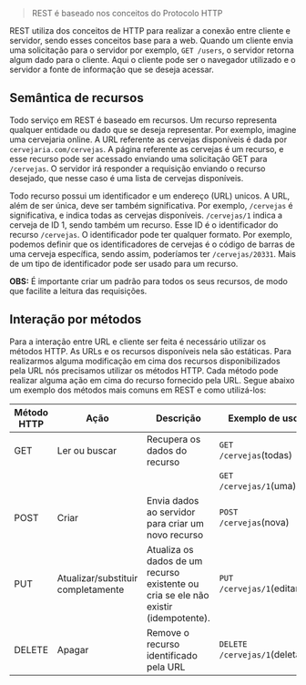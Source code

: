 > REST é baseado nos conceitos do Protocolo HTTP

REST utiliza dos conceitos de HTTP para realizar a conexão entre cliente e servidor, sendo esses conceitos base para a web. Quando um cliente envia uma solicitação para o servidor por exemplo, `GET /users`, o servidor retorna algum dado para o cliente. Aqui o cliente pode ser o navegador utilizado e o servidor a fonte de informação que se deseja acessar. 

## Semântica de recursos

Todo serviço em REST é baseado em recursos. Um recurso representa qualquer entidade ou dado que se deseja representar. Por exemplo, imagine uma cervejaria online. A URL referente as cervejas disponíveis é dada por `cervejaria.com/cervejas`. A página referente as cervejas é um recurso, e esse recurso pode ser acessado enviando uma solicitação GET para `/cervejas`. O servidor irá responder a requisição enviando o recurso desejado, que nesse caso é uma lista de cervejas disponíveis. 

Todo recurso possui um identificador e um endereço (URL) unicos. A URL, além de ser única, deve ser também significativa. Por exemplo, `/cervejas` é significativa, e indica todas as cervejas disponíveis. `/cervejas/1` indica a cerveja de ID 1, sendo também um recurso. Esse ID é o identificador do recurso `/cervejas`. O identificador pode ter qualquer formato. Por exemplo, podemos definir que os identificadores de cervejas é o código de barras de uma cerveja específica, sendo assim, poderíamos ter `/cervejas/20331`. Mais de um tipo de identificador pode ser usado para um recurso.

**OBS:** É importante criar um padrão para todos os seus recursos, de modo que facilite a leitura das requisições.

## Interação por métodos

Para a interação entre URL e cliente ser feita é necessário utilizar os métodos HTTP. As URLs e os recursos disponíveis nela são estáticas. Para realizarmos alguma modificação em cima dos recursos disponibilizados pela URL nós precisamos utilizar os métodos HTTP. Cada método pode realizar alguma ação em cima do recurso fornecido pela URL. Segue abaixo um exemplo dos métodos mais comuns em REST e como utilizá-los:

|Método HTTP|Ação|Descrição|Exemplo de uso|
|---|---|---|---|
|GET|Ler ou buscar|Recupera os dados do recurso|`GET /cervejas`(todas)|
||||`GET /cervejas/1`(uma)|
|POST|Criar|Envia dados ao servidor para criar um novo recurso|`POST /cervejas`(nova)|
|PUT|Atualizar/substituir completamente|Atualiza os dados de um recurso existente ou cria se ele não existir (idempotente).|`PUT /cervejas/1`(editar)|
|DELETE|Apagar|Remove o recurso identificado pela URL|`DELETE /cervejas/1`(deletar)|
